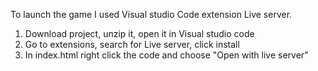 To launch the game I used Visual studio Code extension Live server.
1. Download project, unzip it, open it in Visual studio code
2. Go to extensions, search for Live server, click install
3. In index.html right click the code and choose "Open with live server"

